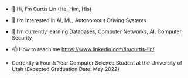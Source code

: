 - 👋 Hi, I’m Curtis Lin (He, Him, His)
- 👀 I’m interested in AI, ML, Autonomous Driving Systems
- 🌱 I’m currently learning Databases, Computer Networks, AI, Computer Security
- 📫 How to reach me https://www.linkedin.com/in/curtis-lin/

- Currently a Fourth Year Computer Science Student at the University of Utah (Expected Graduation Date: May 2022)
